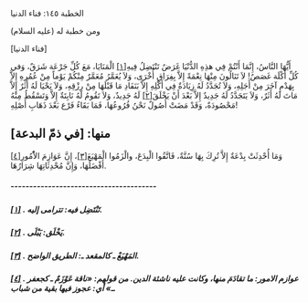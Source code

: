   الخطبة  ١٤٥: فناء الدنيا	

ومن خطبة له (عليه السلام)

[فناء الدنيا]

أَيُّهَا النَّاسُ، إِنَّمَا أَنْتُمْ فِي هذِهِ الدُّنْيَا غَرَضٌ تَنْتَضِلُ فِيهِ[[١\]](https://arabic.balaghah.net/node/609#_ftn1) الْمَنَايَا، مَعَ كُلِّ جَرْعَة شَرَقٌ، وَفي كُلِّ أَكْلَة غَصَصٌ! لاَ  تَنَالُونَ مِنْهَا نِعْمَةً إِلاَّ بِفِرَاقِ أُخْرَى، وَلاَ يُعَمَّرُ  مُعَمَّرٌ مِنْكُمْ يَوْماً مِنْ عُمُرِهِ إِلاَّ بِهَدْمِ آخَرَ مِنْ  أَجَلِهِ، وَلاَ تُجَدَّدُ لَهُ زِيَادَةٌ فِي أَكْلِهِ إِلاَّ بَنَفَادِ  مَا قَبْلَهَا مِنْ رِزْقِهِ، وَلاَ يَحْيَا لَهُ أَثَرٌ إِلاَّ مَاتَ لَهُ أَثَرٌ، وَلاَ يَتَجَدَّدُ لَهُ جَدِيدٌ إِلاَّ بَعْدَ أَنْ يَخْلَقَ[[٢\]](https://arabic.balaghah.net/node/609#_ftn2) لَهُ جَدِيدٌ، وَلاَ تَقُومُ لَهُ نَابِتَةٌ إِلاَّ وَتَسْقُطُ مِنْهُ  مَحْصُودَةٌ، وَقَدْ مَضَتْ أُصُولٌ نَحْنُ فُرُوعُهَا، فَمَا بَقَاءُ  فَرْع بَعْدَ ذَهَابِ أَصْلِهِ!

## منها: [في ذمّ البدعة]

وَمَا أُحْدِثَتْ بِدْعَةٌ إِلاَّ تُرِكَ بِهَا سُنَّةٌ، فَاتَّقُوا الْبِدَعَ، والْزَمُوا الْمَهْيَعَ[[٣\]](https://arabic.balaghah.net/node/609#_ftn3)، إِنَّ عَوَازِمَ الاُْمُورِ[[٤\]](https://arabic.balaghah.net/node/609#_ftn4) أَفْضَلُهَا، وَإِنَّ مُحْدِثَاتِهَا شِرَارُهَا.

##### ---------------------------------------

##### [[١\]](https://arabic.balaghah.net/node/609#_ftnref1) . تَنْتَضِل فيه: تترامى إليه.

##### [[٢\]](https://arabic.balaghah.net/node/609#_ftnref2) . يَخْلَق: يَبْلَى.

##### [[٣\]](https://arabic.balaghah.net/node/609#_ftnref3) . المَهْيَعْ ـ كالمقعد ـ: الطريق الواضح.

##### [[٤\]](https://arabic.balaghah.net/node/609#_ftnref4) . عوازم الامور: ما تقادَمَ منها، وكانت عليه ناشئة الدين. من قولهم: «ناقة عَوْزَمٌ ـ كجعفر ـ» أي: عجوز فيها بقية من شباب. 
